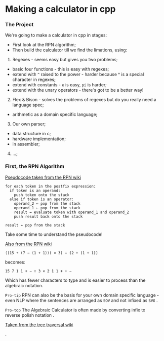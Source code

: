 
# Making a calculator in cpp

### The Project

We're going to make a calculator in cpp in stages:   
* First look at the RPN algorithm;  
* Then build the calculator till we find the limations, using:    
1. Regexes - seems easy but gives you two problems;   
* basic four functions - this is easy with regexes;   
* extend with `^` raised to the power - harder because ^ is a special character in regexes;   
* extend with constants - `e` is easy, `pi` is harder;    
* extend with the unary operators - there's got to be a better way!   

2. Flex & Bison - solves the problems of regexes but do you really need a language spec;   
* arithmetic as a domain specific language;   

3. Our own parser;   
* data structure in c;   
* hardware implementation;   
* in assembler;   

4. ...;   

### First, the RPN Algorithm

[Pseudocode taken from the RPN wiki](https://en.wikipedia.org/wiki/Reverse_Polish_notation)

```pseudocode
for each token in the postfix expression:
  if token is an operand:
    push token onto the stack
  else if token is an operator:
    operand_2 ← pop from the stack
    operand_1 ← pop from the stack
    result ← evaluate token with operand_1 and operand_2
    push result back onto the stack

result ← pop from the stack
```

Take some time to understand the pseudocode!

[Also from the RPN wiki](https://en.wikipedia.org/wiki/Reverse_Polish_notation)

```
((15 ÷ (7 − (1 + 1))) × 3) − (2 + (1 + 1))
```
becomes:   
```
15 7 1 1 + − ÷ 3 × 2 1 1 + + −
```

Which has fewer characters to type and is easier to process than the algebraic notation.

`Pro-tip` RPN can also be the basis for your own domain specific language - even NLP where the sentences are arranged as `SOV` and not infixed as `SVO` .  

`Pro-top` The Algebraic Calculator is often made by converting infix to reverse polish notation .  

[Taken from the tree traversal wiki](https://en.wikipedia.org/wiki/Tree_traversal)

.